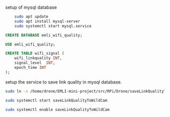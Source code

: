 setup of mysql database
```bash
    sudo apt update
    sudo apt install mysql-server
    sudo systemctl start mysql.service
```
```sql
CREATE DATABASE emli_wifi_quality;

USE emli_wifi_quality;

CREATE TABLE wifi_signal (
    wifi_linkquality INT,
    signal_level  INT,
    epoch_time INT
);
```

setup the service to save link quality in mysql database.
```bash
sudo ln -s /home/drone/EMLI-mini-project/src/RPi/Drone/saveLinkQualityToWildCam.service /etc/systemd/system/saveLinkQualityToWildCam.service 

sudo systemctl start saveLinkQualityToWildCam

sudo systemctl enable saveLinkQualityToWildCam
```
